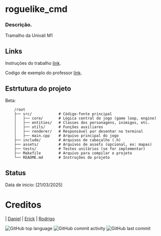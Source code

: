 # roguelike_cmd


### Descrição.


Tramalho da Univali M1

## Links

Instruções do trabalho [link](https://onedrive.live.com/?redeem=aHR0cHM6Ly8xZHJ2Lm1zL2IvYy8xYmIzM2I2ZDE1MGRiOTBiL0VRVnV6cEU1TG5OSnUyZkJCa3JRRTNjQnp5a25GWllRVVJtd0ZWcU9vdW5EbFE%5FZT1CQ1ZBZjc&cid=1BB33B6D150DB90B&id=1BB33B6D150DB90B%21s91ce6e052e394973bb67c1064ad01377&parId=1BB33B6D150DB90B%2141466&o=OneUp).

Codigo de exemplo do professor [link](https://github.com/alexrese/roguelike).

## Estrtutura do projeto
Beta:

```
    /root
    ├── src/            # Código-fonte principal
    │   ├── core/       # Lógica central do jogo (game loop, engine)
    │   ├── entities/   # Classes dos personagens, inimigos, etc.
    │   ├── utils/      # Funções auxiliares
    │   ├── renderer/   # Responsável por desenhar no terminal
    │   ├── main.cpp    # Arquivo principal do jogo
    ├── include/        # Arquivos de cabeçalho (.h)
    ├── assets/         # Arquivos de assets (opcional, ex: mapas)
    ├── tests/          # Testes unitários (se for implementar)
    ├── Makefile        # Arquivo para compilar o projeto
    └── README.md       # Instruções do projeto
```

## Status

Data de inicio: [21/03/2025]

# Creditos

| [Daniel](https://github.com/FishingDonut/)
| [Erick](https://github.com/Erick-Mafra)
| [Rodrigo](https://github.com/RodrigoBurattoRibas)

![GitHub top language](https://img.shields.io/github/languages/top/FishingDonut/roguelike_cmd)
![GitHub commit activity](https://img.shields.io/github/commit-activity/t/FishingDonut/roguelike_cmd)
![GitHub last commit](https://img.shields.io/github/last-commit/FishingDonut/roguelike_cmd)
